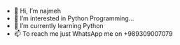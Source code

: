 - 👋 Hi, I’m najmeh
- 👀 I’m interested in Python Programming...
- 🌱 I’m currently learning Python
- 📫 To reach me just WhatsApp me on +989309007079

<!---
najmeeh/najmeeh is a ✨ special ✨ repository because its `README.md` (this file) appears on your GitHub profile.
You can click the Preview link to take a look at your changes.
--->
